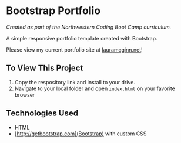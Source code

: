 # Bootstrap Portfolio
_Created as part of the Northwestern Coding Boot Camp curriculum._

A simple responsive portfolio template created with Bootstrap.

Please view my current portfolio site at [lauramcginn.net](lauramcginn.net)!
 
## To View This Project
1. Copy the respository link and install to your drive.
2. Navigate to your local folder and open `index.html` on your favorite browser

## Technologies Used
* HTML
* [http://getbootstrap.com](Bootstrap) with custom CSS
